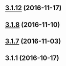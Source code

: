 <a name="3.1.12"></a>
## [3.1.12](https://github.com/iuap-design/tinper-neoui-polyfill/compare/v3.1.9...v3.1.12) (2016-11-17)



<a name="3.1.8"></a>
## [3.1.8](https://github.com/iuap-design/tinper-neoui-polyfill/compare/v3.1.7...v3.1.8) (2016-11-10)



<a name="3.1.7"></a>
## [3.1.7](https://github.com/iuap-design/tinper-neoui-polyfill/compare/v3.1.1...v3.1.7) (2016-11-03)



<a name="3.1.1"></a>
## 3.1.1 (2016-10-17)



